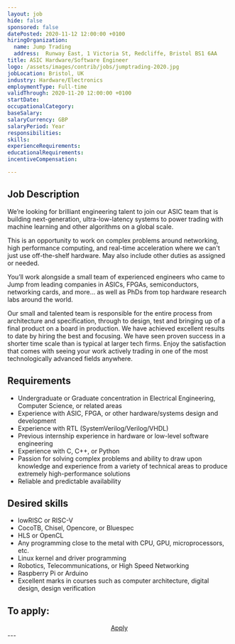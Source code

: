 ```yaml
---
layout: job
hide: false
sponsored: false
datePosted: 2020-11-12 12:00:00 +0100
hiringOrganization:
  name: Jump Trading
  address:  Runway East, 1 Victoria St, Redcliffe, Bristol BS1 6AA
title: ASIC Hardware/Software Engineer
logo: /assets/images/contrib/jobs/jumptrading-2020.jpg
jobLocation: Bristol, UK
industry: Hardware/Electronics
employmentType: Full-time
validThrough: 2020-11-20 12:00:00 +0100
startDate:
occupationalCategory:
baseSalary:
salaryCurrency: GBP
salaryPeriod: Year
responsibilities:
skills:
experienceRequirements:
educationalRequirements:
incentiveCompensation:

---
```


## Job Description
We’re looking for brilliant engineering talent to join our ASIC team that is building next-generation, ultra-low-latency systems to power trading with machine learning and other algorithms on a global scale.

This is an opportunity to work on complex problems around networking, high performance computing, and real-time acceleration where we can't just use off-the-shelf hardware. May also include other duties as assigned or needed.

You’ll work alongside a small team of experienced engineers who came to Jump from leading companies in ASICs, FPGAs, semiconductors, networking cards, and more… as well as PhDs from top hardware research labs around the world.

Our small and talented team is responsible for the entire process from architecture and specification, through to design, test and bringing up of a final product on a board in production. We have achieved excellent results to date by hiring the best and focusing. We have seen proven success in a shorter time scale than is typical at larger tech firms. Enjoy the satisfaction that comes with seeing your work actively trading in one of the most technologically advanced fields anywhere.

## Requirements
- Undergraduate or Graduate concentration in Electrical Engineering, Computer Science, or related areas
- Experience with ASIC, FPGA, or other hardware/systems design and development
- Experience with RTL (SystemVerilog/Verilog/VHDL)
- Previous internship experience in hardware or low-level software engineering
- Experience with C, C++, or Python
- Passion for solving complex problems and ability to draw upon knowledge and experience from a variety of technical areas to produce extremely high-performance solutions
- Reliable and predictable availability

## Desired skills
- lowRISC or RISC-V
- CocoTB, Chisel, Opencore, or Bluespec
- HLS or OpenCL
- Any programming close to the metal with CPU, GPU, microprocessors, etc.
- Linux kernel and driver programming
- Robotics, Telecommunications, or High Speed Networking
- Raspberry Pi or Arduino
- Excellent marks in courses such as computer architecture, digital design, design verification

## To apply:

<div class="to-apply" style="text-align: center">
  <a class="btn btn--dark" style="margin: 20px" href="https://www.jumptrading.com/apply.html?gh_jid=2311624">
    Apply
  </a>
</div>
---
